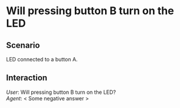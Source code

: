 # Will pressing button B turn on the LED

## Scenario
LED connected to a button A.

## Interaction
*User*: Will pressing button B turn on the LED?  
*Agent*: \< Some negative answer \>